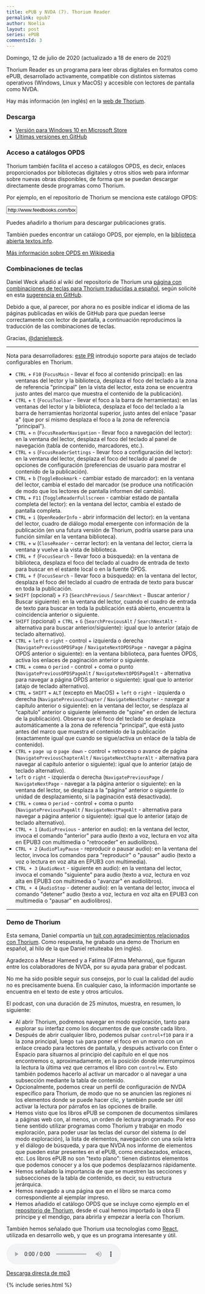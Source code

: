 ```yaml
---
title: ePUB y NVDA (7). Thorium Reader
permalink: epub7
author: Noelia
layout: post
series: ePUB
commentsId: 3
---
```


<footer>Domingo, 12 de julio de 2020 (actualizado a 18 de enero de 2021)</footer>

Thorium Reader es un programa para leer obras digitales en formatos como ePUB, desarrollado activamente, compatible con distintos sistemas operativos (Windows, Linux y MacOS) y accesible con lectores de pantalla como NVDA.

Hay más información (en inglés) en la [web de Thorium](https://www.edrlab.org/software/thorium-reader/).

### Descarga ###

- [Versión para Windows 10 en Microsoft Store](https://bit.ly/thoriumreader-en)
- [Últimas versiones en GitHub](https://github.com/edrlab/thorium-reader/releases)

### Acceso a catálogos OPDS ###

Thorium también facilita el acceso a catálogos OPDS, es decir, enlaces proporcionados por bibliotecas digitales y otros sitios web para informar sobre nuevas obras disponibles, de forma que se puedan descargar directamente desde programas como Thorium.

Por ejemplo, en el repositorio de Thorium se menciona este catálogo OPDS:

<input type="text" value="http://www.feedbooks.com/books/top.atom?category=FBFIC019000" id="opds" readonly>


<div id="p"></div>


Puedes añadirlo a thorium para descargar publicaciones gratis.

También puedes encontrar un catálogo OPDS, por ejemplo, en la [biblioteca abierta textos.info](https://www.textos.info/).

[Más información sobre OPDS en Wikipedia](https://es.wikipedia.org/wiki/OPDS)

### Combinaciones de teclas ###

Daniel Weck añadió al wiki del repositorio de Thorium una [página con combinaciones de teclas para Thorium traducidas a español](https://github.com/edrlab/thorium-reader/wiki/Keyboard-shortcuts-(Spanish)), según solicité en esta [sugerencia en GitHub](https://github.com/edrlab/thorium-reader/issues/1019).

Debido a que, al parecer, por ahora no es posible indicar el idioma de las páginas publicadas en wikis de GitHub para que puedan leerse correctamente con lector de pantalla, a continuación reproducimos la traducción de las combinaciones de teclas.

Gracias, [@danielweck](https://github.com/danielweck).

---

Nota para desarrolladores: [este PR](https://github.com/readium/readium-desktop/pull/958) introdujo soporte para atajos de teclado configurables en Thorium.

* `CTRL` + `F10` (`FocusMain` - llevar el foco al contenido principal): en las ventanas del lector y la biblioteca, desplaza el foco del teclado a la zona de referencia "principal" (en la vista del lector, esta zona se encuentra justo antes del marco que muestra el contenido de la publicación).
* `CTRL` + `t` (`FocusToolbar` - llevar el foco a la barra de herramientas): en las ventanas del lector y la biblioteca, desplaza el foco del teclado a la barra de herramientas horizontal superior, justo antes del enlace "pasar a" (que por sí mismo desplaza el foco a la zona de referencia "principal").
* `CTRL` + `n` (`FocusReaderNavigation` - llevar foco a navegación del lector): en la ventana del lector, desplaza el foco del teclado al panel de navegación (tabla de contenido, marcadores, etc.).
* `CTRL` + `s` (`FocusReaderSettings` - llevar foco a configuración del lector): en la ventana del lector, desplaza el foco del teclado al panel de opciones de configuración (preferencias de usuario para mostrar el contenido de la publicación).
* `CTRL` + `b` (`ToggleBookmark` - cambiar estado de marcador): en la ventana del lector, cambia el estado del marcador (se produce una notificación de modo que los lectores de pantalla informen del cambio).
* `CTRL` + `F11` (`ToggleReaderFullscreen` - cambiar estado de pantalla completa del lector): en la ventana del lector, cambia el estado de pantalla completa.
* `CTRL` + `i` (`OpenReaderInfo` - abrir información del lector): en la ventana del lector, cuadro de diálogo modal emergente con información de la publicación (en una futura versión de Thorium, podría usarse para una función similar en la ventana biblioteca).
* `CTRL` + `w` (`CloseReader` - cerrar lector): en la ventana del lector, cierra la ventana y vuelve a la vista de biblioteca.
* `CTRL` + `f` (`FocusSearch` - llevar foco a búsqueda): en la ventana de biblioteca, desplaza el foco del teclado al cuadro de entrada de texto para buscar en el estante local o en la fuente OPDS.
* `CTRL` + `f` (`FocusSearch` - llevar foco a búsqueda): en la ventana del lector, desplaza el foco del teclado al cuadro de entrada de texto para buscar en toda la publicación.
* `SHIFT` (opcional) + `F3` (`SearchPrevious` / `SearchNext` - Buscar anterior / Buscar siguiente): en la ventana del lector, cuando el cuadro de entrada de texto para buscar en toda la publicación está abierto, encuentra la coincidencia anterior o siguiente.
* `SHIFT` (opcional) + `CTRL` + `G` (`SearchPreviousAlt` / `SearchNextAlt` - alternativa para buscar anterior/siguiente): igual que lo anterior (atajo de teclado alternativo).
* `CTRL` + `left` o `right` - control + izquierda o derecha (`NavigatePreviousOPDSPage` / `NavigateNextOPDSPage` - navegar a página OPDS anterior o siguiente): en la ventana biblioteca, para fuentes OPDS, activa los enlaces de paginación anterior o siguiente.
* `CTRL` + `comma` o `period` - control + coma o punto (`NavigatePreviousOPDSPageAlt` / `NavigateNextOPDSPageAlt` - alternativa para navegar a página OPDS anterior o siguiente): igual que lo anterior (atajo de teclado alternativo).
* `CTRL` + `SHIFT` + `ALT` (excepto en MacOS) + `left` o `right` - izquierda o derecha (`NavigatePreviousChapter` / `NavigateNextChapter` - navegar a capítulo anterior o siguiente): en la ventana del lector, se desplaza al "capítulo" anterior o siguiente (elemento de "spine" en orden de lectura de la publicación). Observa que el foco del teclado se desplaza automáticamente a la zona de referencia "principal", que está justo antes del marco que muestra el contenido de la publicación (exactamente igual que cuando se sigue/activa un enlace de la tabla de contenido).
* `CTRL` + `page up` o `page down` - control + retroceso o avance de página (`NavigatePreviousChapterAlt` / `NavigateNextChapterAlt` - alternativa para navegar al capítulo anterior o siguiente): igual que lo anterior (atajo de teclado alternativo).
* `left` o `right` - izquierda o derecha (`NavigatePreviousPage` / `NavigateNextPage` - navegar a la página anterior o siguiente): en la ventana del lector, se desplaza a la "página" anterior o siguiente (o unidad de desplazamiento, si la paginación está desactivada).
* `CTRL` + `comma` o `period` - control + coma o punto (`NavigatePreviousPageAlt` / `NavigateNextPageAlt` - alternativa para navegar a página anterior o siguiente): igual que lo anterior (atajo de teclado alternativo).
* `CTRL + 1` (`AudioPrevious` - anterior en audio): en la ventana del lector, invoca el comando "anterior" para audio (texto a voz, lectura en voz alta en EPUB3 con multimedia o "retroceder" en audiolibros).
* `CTRL + 2` (`AudioPlayPause` - reproducir o pausar audio): en la ventana del lector, invoca los comandos para "reproducir" o "pausar" audio (texto a voz o lectura en voz alta en EPUB3 con multimedia).
* `CTRL + 3` (`AudioNext` - siguiente en audio): en la ventana del lector, invoca el comando "siguiente" para audio (texto a voz, lectura en voz alta en EPUB3 con multimedia o "avanzar" en audiolibros).
* `CTRL + 4` (`AudioStop` - detener audio): en la ventana del lector, invoca el comando "detener" audio (texto a voz, lectura en voz alta en EPUB3 con multimedia o "pausar" en audiolibros).

---

### Demo de Thorium ###

Esta semana, Daniel compartía un [tuit con agradecimientos relacionados con Thorium](https://twitter.com/DanielWeck/status/1283258445647544320?s=20). Como respuesta, he grabado una demo de Thorium en español, al hilo de la que Daniel retuiteaba (en inglés).

Agradezco a Mesar Hameed y a Fatima ()Fatma Mehanna), que figuran entre los colaboradores de NVDA, por su ayuda para grabar el podcast.

No me ha sido posible seguir sus consejos, por lo cual la calidad del audio no es precisamente buena. En cualquier caso, la información importante se encuentra en el texto de este y otros artículos.

El podcast, con una duración de 25 minutos, muestra, en resumen, lo siguiente:

- Al abrir Thorium, podremos navegar en modo exploración, tanto para explorar su interfaz como los documentos de que conste cada libro.
- Después de abrir cualquier libro, podemos pulsar `control+f10` para ir a la zona principal, luego `tab` para poner el foco en un marco con un enlace creado para lectores de pantalla, y después activarlo con Enter o Espacio para situarnos al principio del capítulo en el que nos encontremos o, aproximadamente, en la posición donde interrumpimos la lectura la última vez que cerramos el libro con `control+w`. Esto también podemos hacerlo al activar un marcador o al navegar a una subsección mediante la tabla de contenido.
- Opcionalmente, podemos crear un perfil de configuración de NVDA específico para Thorium, de modo que no se anuncien las regiones ni los elementos donde se puede hacer clic, y también puede ser útil activar la lectura por párrafos en las opciones de braille.
- Hemos visto que los libros ePUB se componen de documentos similares a páginas web con, al menos, un orden de lectura programado. Por eso tiene sentido utilizar programas como Thorium y trabajar en modo exploración, para poder usar las teclas del cursor del sistema (o del modo exploración), la lista de elementos, navegación con una sola letra y el diálogo de búsqueda, y para que NVDA nos informe de elementos que pueden estar presentes en el ePUB, como encabezados, enlaces, etc. Los libros ePUB no son "texto plano": tienen distintos elementos que podemos conocer y a los que podemos desplazarnos rápidamente.
- Hemos señalado la importancia de que se muestren las secciones y subsecciones de la tabla de contenido, es decir, su estructura jerárquica.
- Hemos navegado a una página que en el libro se marca como correspondiente al ejemplar impreso.
- Hemos añadido el catálogo OPDS que se incluye como ejemplo en el [repositorio de Thorium](https://github.com/edrlab/thorium-reader), desde el cual hemos importado la obra El príncipe y el mendigo, para abrirla y empezar a leerla con Thorium.

También hemos señalado que Thorium usa tecnologías como [React](https://es.reactjs.org/), utilizada en desarrollo web, y que es un programa interesante y útil.

<audio controls src="https://drive.google.com/uc?export=download&id=18o87XiFnUB93xxWnZaFtJFB7_4CyMTLw">Tu navegador no admite audio</audio>

[Descarga directa de mp3](https://drive.google.com/uc?export=download&id=18o87XiFnUB93xxWnZaFtJFB7_4CyMTLw)


<script src="scripts/opds.js"></script>

{% include series.html %}
